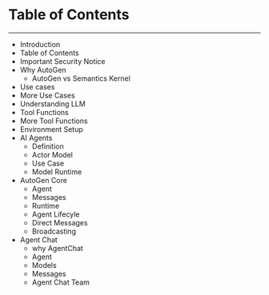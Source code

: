 # Table of Contents
---

- Introduction
- Table of Contents
- Important Security Notice
- Why AutoGen
    - AutoGen vs Semantics Kernel
- Use cases
- More Use Cases
- Understanding LLM
- Tool Functions
- More Tool Functions
- Environment Setup
- AI Agents
    - Definition
    - Actor Model
    - Use Case
    - Model Runtime
- AutoGen Core
    - Agent
    - Messages
    - Runtime
    - Agent Lifecyle
    - Direct Messages
    - Broadcasting
- Agent Chat
    - why AgentChat
    - Agent
    - Models
    - Messages
    - Agent Chat Team
